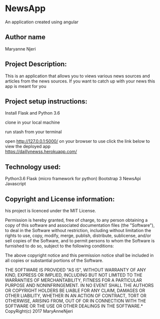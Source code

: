 # NewsApp
 An application created using angular

## Author name
Maryanne Njeri



## Project Description:
This is an application that allows you to views various news sources and articles from the news sources. If you want to catch up with your news this app is meant for you



## Project setup instructions:
Install Flask and Python 3.6

clone in your local machine

run stash from your terminal

open http://127.0.0.1:5000/ on your browser to use
click the link below to view the deployed app  
https://daillynewss.herokuapp.com/


## Technology used:
Python3.6
Flask (micro framework for python)
Bootstrap 3
NewsApi Javascript




## Copyright and License information:
his project is licenced under the MIT License.

Permission is hereby granted, free of charge, to any person obtaining a copy of this software and associated documentation files (the "Software"), to deal in the Software without restriction, including without limitation the rights to use, copy, modify, merge, publish, distribute, sublicense, and/or sell copies of the Software, and to permit persons to whom the Software is furnished to do so, subject to the following conditions:

The above copyright notice and this permission notice shall be included in all copies or substantial portions of the Software.

THE SOFTWARE IS PROVIDED "AS IS", WITHOUT WARRANTY OF ANY KIND, EXPRESS OR IMPLIED, INCLUDING BUT NOT LIMITED TO THE WARRANTIES OF MERCHANTABILITY, FITNESS FOR A PARTICULAR PURPOSE AND NONINFRINGEMENT. IN NO EVENT SHALL THE AUTHORS OR COPYRIGHT HOLDERS BE LIABLE FOR ANY CLAIM, DAMAGES OR OTHER LIABILITY, WHETHER IN AN ACTION OF CONTRACT, TORT OR OTHERWISE, ARISING FROM, OUT OF OR IN CONNECTION WITH THE SOFTWARE OR THE USE OR OTHER DEALINGS IN THE SOFTWARE.* CopyRight(c) 2017 MaryAnneNjeri
